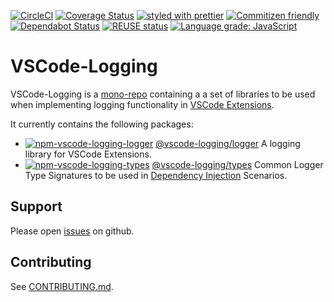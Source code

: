 [![CircleCI](https://circleci.com/gh/SAP/vscode-logging.svg?style=svg)](https://circleci.com/gh/SAP/vscode-logging)
[![Coverage Status](https://coveralls.io/repos/github/SAP/vscode-logging/badge.svg?branch=master)](https://coveralls.io/github/SAP/vscode-logging?branch=master)
[![styled with prettier](https://img.shields.io/badge/styled_with-prettier-ff69b4.svg)](https://github.com/prettier/prettier)
[![Commitizen friendly](https://img.shields.io/badge/commitizen-friendly-brightgreen.svg)](http://commitizen.github.io/cz-cli/)
[![Dependabot Status](https://api.dependabot.com/badges/status?host=github&repo=SAP/vscode-logging)](https://dependabot.com)
[![REUSE status](https://api.reuse.software/badge/github.com/SAP/vscode-logging)](https://api.reuse.software/info/github.com/SAP/vscode-logging)
[![Language grade: JavaScript](https://img.shields.io/lgtm/grade/javascript/g/SAP/vscode-logging.svg?logo=lgtm&logoWidth=18)](https://lgtm.com/projects/g/SAP/vscode-logging/context:javascript)

# VSCode-Logging

VSCode-Logging is a [mono-repo][mono-repo] containing a a set of libraries to be used when implementing logging functionality
in [VSCode Extensions][vscode-ext].

It currently contains the following packages:

- [![npm-vscode-logging-logger][npm-vscode-logging-logger-image]][npm-vscode-logging-logger-url] [@vscode-logging/logger](./packages/logger) A logging library for VSCode Extensions.
- [![npm-vscode-logging-types][npm-vscode-logging-types-image]][npm-vscode-logging-types-url] [@vscode-logging/types](./packages/types) Common Logger Type Signatures to be used in [Dependency Injection][di] Scenarios.

[npm-vscode-logging-logger-image]: https://img.shields.io/npm/v/@vscode-logging/logger.svg
[npm-vscode-logging-logger-url]: https://www.npmjs.com/package/@vscode-logging/logger
[npm-vscode-logging-types-image]: https://img.shields.io/npm/v/@vscode-logging/types.svg
[npm-vscode-logging-types-url]: https://www.npmjs.com/package/@vscode-logging/types
[mono-repo]: https://github.com/babel/babel/blob/master/doc/design/monorepo.md
[vscode-ext]: https://code.visualstudio.com/api/get-started/your-first-extension
[di]: https://en.wikipedia.org/wiki/Dependency_injection

## Support



Please open [issues](https://github.com/SAP/vscode-logging/issues) on github.

## Contributing

See [CONTRIBUTING.md](./CONTRIBUTING.md).
